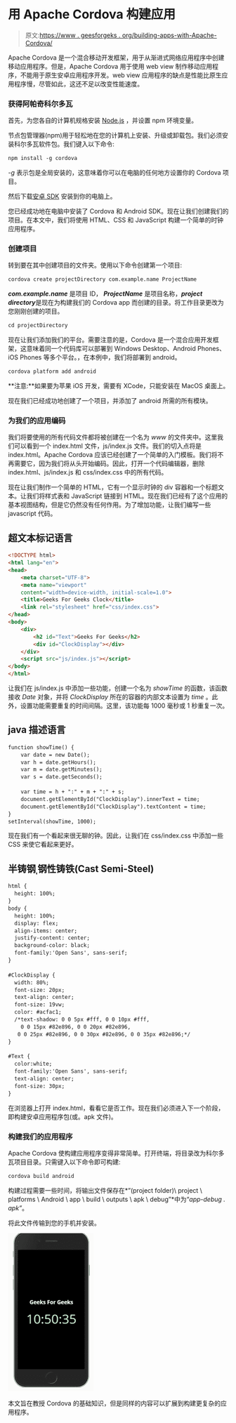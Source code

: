 # 用 Apache Cordova 构建应用

> 原文:[https://www . geesforgeks . org/building-apps-with-Apache-Cordova/](https://www.geeksforgeeks.org/building-apps-with-apache-cordova/)

Apache Cordova 是一个混合移动开发框架，用于从渐进式网络应用程序中创建移动应用程序。但是，Apache Cordova 用于使用 web view 制作移动应用程序，不能用于原生安卓应用程序开发。web view 应用程序的缺点是性能比原生应用程序慢，尽管如此，这还不足以改变性能速度。

### 获得阿帕奇科尔多瓦

首先，为您各自的计算机规格安装 [Node.js](https://nodejs.org/en/download/) ，并设置 npm 环境变量。

节点包管理器(npm)用于轻松地在您的计算机上安装、升级或卸载包。我们必须安装科尔多瓦软件包。我们键入以下命令:

```html
npm install -g cordova

```

*-g* 表示包是全局安装的，这意味着你可以在电脑的任何地方设置你的 Cordova 项目。

然后下载[安卓 SDK](https://developer.android.com/studio) 安装到你的电脑上。

您已经成功地在电脑中安装了 Cordova 和 Android SDK。现在让我们创建我们的项目。在本文中，我们将使用 HTML、CSS 和 JavaScript 构建一个简单的时钟应用程序。

### 创建项目

转到要在其中创建项目的文件夹。使用以下命令创建第一个项目:

```html
cordova create projectDirectory com.example.name ProjectName

```

***com.example.name*** 是项目 ID， ***ProjectName*** 是项目名称，***project directory***是现在为构建我们的 Cordova app 而创建的目录。将工作目录更改为您刚刚创建的项目。

```html
cd projectDirectory

```

现在让我们添加我们的平台。需要注意的是，Cordova 是一个混合应用开发框架，这意味着同一个代码库可以部署到 Windows Desktop、Android Phones、iOS Phones 等多个平台。，在本例中，我们将部署到 android。

```html
cordova platform add android

```

**注意:**如果要为苹果 iOS 开发，需要有 XCode，只能安装在 MacOS 桌面上。

现在我们已经成功地创建了一个项目，并添加了 android 所需的所有模块。

### 为我们的应用编码

我们将要使用的所有代码文件都将被创建在一个名为 *www* 的文件夹中。这里我们可以看到一个 index.html 文件，js/index.js 文件。我们的切入点将是 index.html。Apache Cordova 应该已经创建了一个简单的入门模板。我们将不再需要它，因为我们将从头开始编码。因此，打开一个代码编辑器，删除 index.html、js/index.js 和 css/index.css 中的所有代码。

现在让我们制作一个简单的 HTML，它有一个显示时钟的 div 容器和一个标题文本。让我们将样式表和 JavaScript 链接到 HTML。现在我们已经有了这个应用的基本视图结构，但是它仍然没有任何作用。为了增加功能，让我们编写一些 javascript 代码。

## 超文本标记语言

```html
<!DOCTYPE html>
<html lang="en">
<head>
    <meta charset="UTF-8">
    <meta name="viewport" 
    content="width=device-width, initial-scale=1.0">
    <title>Geeks For Geeks Clock</title>
    <link rel="stylesheet" href="css/index.css">
</head>
<body>    
    <div>
        <h2 id="Text">Geeks For Geeks</h2>
        <div id="ClockDisplay"></div>
    </div>
    <script src="js/index.js"></script>
</body>
</html>
```

让我们在 js/index.js 中添加一些功能，创建一个名为 *showTime* 的函数，该函数接收 *Date* 对象，并将 *ClockDisplay* 所在的容器的内部文本设置为 *time* 。此外，设置功能需要重复的时间间隔。这里，该功能每 1000 毫秒或 1 秒重复一次。

## java 描述语言

```html
function showTime() {
    var date = new Date();
    var h = date.getHours();
    var m = date.getMinutes();
    var s = date.getSeconds();

    var time = h + ":" + m + ":" + s;
    document.getElementById("ClockDisplay").innerText = time;
    document.getElementById("ClockDisplay").textContent = time;
}
setInterval(showTime, 1000);
```

现在我们有一个看起来很无聊的钟。因此，让我们在 css/index.css 中添加一些 CSS 来使它看起来更好。

## 半铸钢ˌ钢性铸铁(Cast Semi-Steel)

```html
html {
  height: 100%;
}
body {
  height: 100%;
  display: flex;
  align-items: center;
  justify-content: center;
  background-color: black;
  font-family:'Open Sans', sans-serif;
}

#ClockDisplay {
  width: 80%;
  font-size: 20px;
  text-align: center;
  font-size: 19vw;
  color: #acfac1;
  /*text-shadow: 0 0 5px #fff, 0 0 10px #fff,
    0 0 15px #82e896, 0 0 20px #82e896, 
   0 0 25px #82e896, 0 0 30px #82e896, 0 0 35px #82e896;*/
}

#Text {
  color:white;
  font-family:'Open Sans', sans-serif;
  text-align: center;
  font-size: 30px;
}
```

在浏览器上打开 index.html，看看它是否工作。现在我们必须进入下一个阶段，即构建安卓应用程序包(或。apk 文件)。

### 构建我们的应用程序

Apache Cordova 使构建应用程序变得非常简单。打开终端，将目录改为科尔多瓦项目目录。只需键入以下命令即可构建:

```html
cordova build android

```

构建过程需要一些时间，将输出文件保存在*”(project folder)\ project \ platforms \ Android \ app \ build \ outputs \ apk \ debug”*中为“*app-debug . apk”*。

将此文件传输到您的手机并安装。

![](img/776ba27ef859b3970a69d9ab41a6ce74.png)

本文旨在教授 Cordova 的基础知识，但是同样的内容可以扩展到构建更复杂的应用程序。